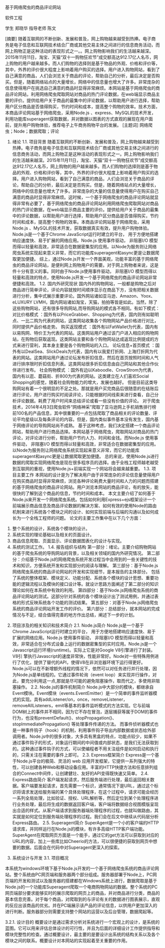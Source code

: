 基于网络爬虫的商品评论网站


软件工程

学生  郑晓华   指导老师  陈文


[摘要]  随着互联网的不断创新、发展和普及，网上购物越来越受到热捧。电子商务是电子信息和互联网技术结合厂商或其他交易主体之间进行的信息商务活动，而网上购物正是这种活动的表现形式之一。。网上购物影响我们的生活越来越深。2015年11月11日，淘宝、天猫“双十一购物狂欢节”成交额高达912.17亿人名币，网上购物的用户越来越多。而人们购物的选择则是基于物品的外观、价格和评价等，其中，外界的评价很大程度上影响着用户购买的选择。用户进入购物网站，看到了自己满意的商品，人们会浏览关于商品的评论，帮助自己的分析，最后决定是否购买。但是，随着网络站点的大量增长，网络中的信息量也增大了许多。非常庞杂的信息使得用户在挑选自己满意的商品时显得非常麻烦。本网站是基于网络爬虫的商品评论网站，利用网络爬虫爬取网站对商品的热门评论数据，在web端显示商品主要的评价。提供给用户关于商品的最集中的评论数据，以帮助用户进行选择，帮助用户区分商品是否值得购买，节约时间和成本，提高整个购物的效率。技术方面，本商品评论网站基于网络爬虫，采用Node.js 、express、MySQL的技术开发，利用功能库superagent获取数据，并对数据以图表的方式直观的展现在用户面前，提升用户购物体验，推荐电子上午商务购物平台的发展。
[主题词]  网络爬虫；Node；数据爬取；评论


1.	绪论
1.1.	项目背景
随着互联网的不断创新、发展和普及，网上购物越来越受到热捧。电子商务是电子信息和互联网技术结合厂商或其他交易主体之间进行的信息商务活动，而网上购物正是这种活动的表现形式之一。网上购物影响我们的生活越来越深。2015年11月11日，淘宝、天猫“双十一购物狂欢节”成交额高达912.17亿人名币，网上购物的用户越来越多。而人们购物的选择则是基于物品的外观、价格和评价等，其中，外界的评价很大程度上影响着用户购买的选择。用户进入购物网站，看到了自己满意的商品，人们会浏览关于商品的评论，帮助自己的分析，最后决定是否购买。但是，随着网络站点的大量增长，网络中的信息量也增大了许多。非常庞杂的大量的信息量使得用户在购买自己满意的商品时显得非常麻烦。这时候，一个基于网络爬虫的商品评论网站就显得非常有必要了，基于网络爬虫的商品评论网站利用网络爬虫爬取网站对商品的热门评论数据，在web端显示商品主要的评价。提供给用户关于商品的最集中的评论数据，以帮助用户进行选择，帮助用户区分商品是否值得购买，节约时间和成本，提高整个购物的效率。本商品评论网站基于网络爬虫，采用Node.js 、MySQL的技术开发，获取数据真实有效，提升用户购物体验。
 Node.js是一个基于Chrome JavaScript运行时建立的平台， 用于方便地搭建响应速度快、易于扩展的网络应用。Node.js 使用事件驱动， 非阻塞I/O 模型而得以轻量和高效，非常适合在数据密集型的应用。以Node为服务则让网络爬虫系统实现起来意义非常，而它的功能库superagent和async更是让数据爬取更加便捷。
综上，通过Node.js开发一个界面美观，功能丰富的基于网络爬虫的商品评论网站，是便利网上购物用户的需要。对于网上购物者来说，这是件十分有意义的事。同时由于Node.js使用事件驱动， 非阻塞I/O 模型而得以轻量和高效的特点，使用Node.js开发一个基于网络爬虫的商品评论网站非常便捷和高效。
1.2.	国内外研究现状
国内外的购物网站，一般都是购物之后对商品进行简单评论，评论内容就按时间顺序显示在商品下方，没有把相关数据进行分析，集中式展示重要评论。国外网站诸如亚马逊、Amazon、Yoox、eLUXURY  LVMH，国内网站诸如淘宝，天猫，拍拍等皆是如此。当然，除了这些购物网站，还有很多导购网站,而导购网站的模式各不相同。有如下模式：
对比价格模式 ：国外有以PriceGrabber、Shopping为代表，国内则有如聪明点、一比二购为代表的网站，这类网站收集各个购物网站产品价格进行对比，同时提供产品价格走势。
购买返现模式 ：国外有以FatWallet为代表，国内有以易购网、特价王为代表的网站。这类网站用户通过该门户进入相应的购物网站，在购物后获取返现。这类网站主要和各个购物网站达成返现比例提成的方式来进行营利，其本身主要是各个购物网站的入口。
论坛信息+首页模式 ：国外有以DealSea、SlickDeals为代表，国内有以我爱打折网、上海打折网为代表的网站。这类网站用户通过论坛发布折扣信息，然后在首页按照时间和人气进行排序限时折扣信息列表。这类网站很多折扣信息由自己网站和其他合作伙伴进行发布。
社会购物模式 ：国外有边以Kaboodle、CrowStrom为代表，国内有以逛、蘑菇街、折800为代表的网站。这类建立在人们喜欢Social Shopping的感觉，随着社会购物能力的增大，发展也越好。
但是目前这类导购网站有着一个很明显的不足之处。那就是用户买完商品后很随意的在结账后进行评论，用户进行购买时阅读评论，只能根据时间线索来进行查看，自己分析评论数据。耗费了用户时间来总结评论或看一些没有价值的评论。
对于爬虫技术，2014年4月3日爬虫软件“网络神采”爬取了亚马逊网上手机销售排行榜前100名的产品信息，其中很重要的一点包括爬取了商品相关的评论数量、评论平均星级以及每条评论的内容。但是，国内类似事件基本没有发生，国内基于网络评论的导购网站尚不成熟。
基于这种考虑，我们决定搭建一个商品评论网站，帮助用户进行商品选择。本网站基于网络爬虫，爬取网站对商品的热门评论，对评论进行分析，帮助用户节约人力、时间和金钱。而Node.js 使用事件驱动， 非阻塞I/O 模型而得以轻量和高效，非常适合在数据密集型的应用。以Node为服务则让网络爬虫系统实现起来意义非常，而它的功能库superagent和async更是让数据爬取更加便捷。
总的来说，使用Node.js进行数据的爬取实现网络爬虫是现在很多程序员的选择。由于全栈工程师越老越受到互联网的重视，使用Node.js+前端实现一个网站将会越来越重要。
1.3.	项目主要工作
	本网站的设计是为了解决用户由于非常庞杂的评论信息量使得用户在购买商品时显得非常麻烦，浏览各种评论耗费大量时间和人力的问题而搭建的基于网络爬虫的商品评论网站。用户浏览本网站的商品评论，有的放矢，能很快的了解到这个商品的信息，节约时间和成本。
本文主要介绍了如何基于Node.js来开发一个网络爬虫系统。包括如何利用Express+ejs框架设计一个前端展示商品信息及商品评论数据的解决方案、如何有效的使用Node的路由机制来进行系统各个模块之间的设计、如何实现前端与后端的沟通以及如何成长为一个全栈工程师的问题。
论文的主要工作集中在以下几个方面：
1)	整个系统的设计，系统各个模块的设计。
2)	系统实现的理论基础以及相关的页面设计。
3)	商品信息爬取、页面显示、评论数据图表化的设计与实现。
4)	系统的测试工作。
1.4.	报告组织与结构
第一部分：绪论。主要介绍购物网站的基于爬虫系统的导购网站的背景，以及相关领域的国内外研究情况。
第二部分：介绍基于Node.js的网络爬虫系统开发过程当中会用到的一些关键性的技术和知识，方便系统开发和实现部分的阅读与理解。 
第三部分：基于Node.js网络爬虫系统的商品评论网站的开发和实现细节，是本报告的主体部分。 包括了系统的整体框架、模块定义、功能分配、系统各个模块的设计思想、重要功能的逻辑流程以及模块的接口设计等。就设计思路方面阐述了第二部分的知识理论如何在本系统中有效的利用。
第四部分：基于Node.js网络爬虫系统的商品评论网站的测试。这部分针对系统的各个模块设计出了测试用例，并通过表格的形式反映系统各个功能的测试结果。
第五部分：对基于Node.js网络爬虫系统的商品评论网站开发工作的评价。
第六部分：总结部分，就本网站的完成情况与不足，结合值得完善的地方作出总结，阐述下一步的计划。 
 
2.	项目涉及的相关知识和技术简介
2.1.	Node.js简介
Node.js是一个基于Chrome JavaScript运行时建立的平台， 用于方便地搭建响应速度快、易于扩展的网络应用。Node.js 使用事件驱动， 非阻塞I/O 模型而得以轻量和高效，非常适合在分布式设备上运行的数据密集型的实时应用。Node.js是一个Javascript运行环境(runtime)。实际上它是对Google V8引擎进行了封装。V8引 擎执行Javascript的速度非常快，性能非常好。Node对一些特殊用例进行了优化，提供了替代的API，使得V8在非浏览器环境下运行得更好。Node.js可以在不新增额外线程的情况下，依然可以对任务进行并行处理，因为Node.js是单线程的。它通过事件轮询（event loop）来实现并行操作，对此，要充分利用这一点,那就是尽可能的避免阻塞操作，取而代之，多使用非阻塞操作。
2.2.	Node.js的事件机制简介
Node.js中大部分的模块，都继承自Event模块。Event模块（events.EventEmitter）是一个简单的事件监听器模式的实现。具有addListener/on，once，removeListener，removeAllListeners，emit等基本的事件监听模式的方法实现。它与前端DOM树上的事件并不相同，因为它不存在冒泡，逐层捕获等属于DOM的事件行为，也没有preventDefault()、stopPropagation()、 stopImmediatePropagation() 等处理事件传递的方法。
而事件侦听器模式也是一种事件钩子（hook）的机制，利用事件钩子导出内部数据或状态给外部调用者。Node.js中的很多对象，大多具有黑盒的特点，功能点较少，如果不通过事件钩子的形式，对象运行期间的中间值或内部状态，是我们无法获取到的。这种通过事件钩子的方式，可以使编程者不用关注组件是如何启动和执行的，只需关注在需要的事件上即可。
2.3.	Express框架简介
Express是一个基于Node.js平台的极简、灵活的 web 应用开发框架，它提供一系列强大的特性，可以创建各种Web和移动设备应用。丰富的HTTP快捷方法和任意排列组合的Connect中间件，让创建健壮、友好的API变得既快速又简单。
2.4.	Express路由简介
客户端发起请求，然后服务端进行处理，最后返回相关数据。客户端要发起请求，首先需要一个标识，通常情况下是URL，通过这个标识将请求发送给服务端的某个具体处理程序，在这个过程中，请求可能会经历一系列全局处理，比如验证、授权、URL解析等，然后定位到某个处理程序进行业务处理，最后将生成的数据返回客户端，客户端将数据结合视图模版呈现出合适的样式。从客户端请求到服务器端处理程序的过程，也就叫做路由，其实就是如何定位到服务端处理程序的过程。我们会在后文中继续从代码层分析Express路由。
2.5.	Superagent简介
SuperAgent是一个小的客户端的HTTP请求库，并同样运行在Node.js的模块，有许多高级HTTP客户端功能。SuperAgent在爬取网页方面是一个能手，通过它的get方法可以获取到对应的URL的内容，加上一些库比如Cheerio的方法，可以很便捷的获取到网页中想要的数据。后面会在代码中对Superagent更深入的探索。
 
3.	系统设计与开发
3.1.	项目概况

本系统为windows环境下基于Node.js开发的一个基于网络爬虫系统的商品评论网站。整个系统由PC网页端和服务器两个部分组成。服务器部署于Node上，PC网页端的开发和测试以及服务器的搭建都在Windows系统上进行，数据爬取是基于Node.js的一个功能库Superagent爬取一个电商购物网站的数据。整个系统的PC网页端部分要求能够实时的展示爬取的网页上的商品，并对商品进行分类，商品的基本信息完善。对于每个商品，对爬取到的与评论有关的数据进行图表展示，直观的反应出该商品的优劣。并在PC端展示该产品的评论信息，以供用户更加深入的进行判断。服务器部分则需要支持整个网站的运营以及后台管理，数据爬起等。

3.2.1.	设计目的
概要设计是通过需求分析对系统进行一个宏观上的设计，是系统的蓝图。它可以用来评估总体设计的可行性，并且为后面的详细设计工作提供指导和模块完整性的检查。通过概要设计，最主要的是要设计出系统的结构关系以及各个模块之间的联系。概要设计对本网站的实现起着至关重要的作用。
